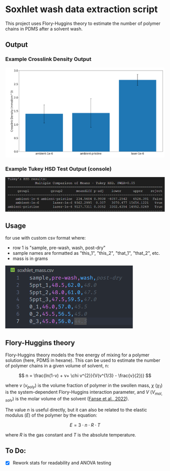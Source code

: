 # Soxhlet wash data extraction script

This project uses Flory-Huggins theory to estimate the number of polymer chains in PDMS after a solvent wash. 

## Output

### Example Crosslink Density Output
![example output](images/example_output.png "Example Output")

### Example Tukey HSD Test Output (console)

![example output](images/example_tukey.png "Tukey HSD Test")

## Usage

for use with custom csv format where:
  - row 1 is "sample, pre-wash, wash, post-dry"
  - sample names are formatted as "this_1", "this_2", "that_1", "that_2", etc.
  - mass is in grams

![example csv](images/example_csv.png "Example CSV Format")

## Flory-Huggins theory

Flory-Huggins theory models the free energy of mixing for a polymer solution (here, PDMS in hexane).  This can be used to estimate the number of polymer chains in a given volume of solvent, n:

$$
n = \frac{ln(1-v) + v+ \chi v^{2}}{V(v^{1/3} - \frac{v}{2})}
$$

where $v$ ($v_{poly}$) is the volume fraction of polymer in the swollen mass, $\chi$ ($\chi_1$) is the system-dependent Flory-Huggins interaction parameter, and $V$ ($V_{mol,solv}$) is the molar volume of the solvent ([Fanse et al., 2022](https://www.ncbi.nlm.nih.gov/pmc/articles/PMC9208241/)).

The value $n$ is useful directly, but it can also be related to the elastic modulus ($E$) of the polymer by the equation:

$$
E = 3 \cdot n \cdot R \cdot T
$$

where $R$ is the gas constant and $T$ is the absolute temperature.

## To Do:
  - [x] Rework stats for readability and ANOVA testing